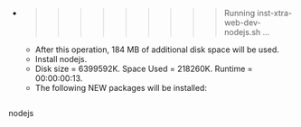 * >>>>>>>>> Running inst-xtra-web-dev-nodejs.sh ...
  * After this operation, 184 MB of additional disk space will be used.
  * Install nodejs.
  * Disk size = 6399592K. Space Used = 218260K. Runtime = 00:00:00:13.
  * The following NEW packages will be installed:
  ```bash
nodejs
  ```
